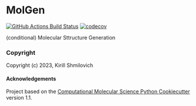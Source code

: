 MolGen
==============================
[//]: # (Badges)
[![GitHub Actions Build Status](https://github.com/REPLACE_WITH_OWNER_ACCOUNT/molgen/workflows/CI/badge.svg)](https://github.com/REPLACE_WITH_OWNER_ACCOUNT/molgen/actions?query=workflow%3ACI)
[![codecov](https://codecov.io/gh/REPLACE_WITH_OWNER_ACCOUNT/MolGen/branch/main/graph/badge.svg)](https://codecov.io/gh/REPLACE_WITH_OWNER_ACCOUNT/MolGen/branch/main)


(conditional) Molecular Sttructure Generation

### Copyright

Copyright (c) 2023, Kirill Shmilovich


#### Acknowledgements
 
Project based on the 
[Computational Molecular Science Python Cookiecutter](https://github.com/molssi/cookiecutter-cms) version 1.1.
